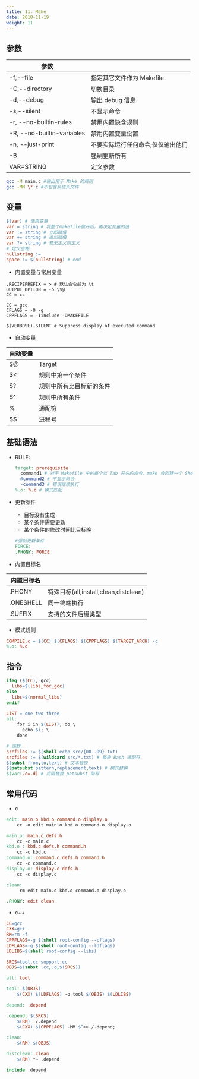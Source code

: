 ```yaml
---
title: 11. Make
date: 2018-11-19
weight: 11
---
```


## 参数

| 参数                       |                                   |
| -------------------------- | --------------------------------- |
| -f,--file                  | 指定其它文件作为 Makefile         |
| -C,--directory             | 切换目录                          |
| -d,--debug                 | 输出 debug 信息                   |
| -s,--silent                | 不显示命令                        |
| -r, --no-builtin-rules     | 禁用内置隐含规则                  |
| -R, --no-builtin-variables | 禁用内置变量设置                  |
| -n, --just-print           | 不要实际运行任何命令;仅仅输出他们 |
| -B                         | 强制更新所有                      |
| VAR=STRING                 | 定义参数                          |

```sh
gcc -M main.c #输出用于 Make 的规则
gcc -MM \*.c #不包含系统头文件
```

## 变量

```makefile
$(var) # 使用变量
var = string # 将整个makefile展开后，再决定变量的值
var := string # 立即赋值
var += string # 追加赋值
var ?= string # 若无定义则定义
# 定义空格
nullstring :=
space := $(nullstring) # end
```

- 内置变量与常用变量

```makefilet
.RECIPEPREFIX = > # 默认命令前为 \t
OUTPUT_OPTION = -o \$@
CC = cc

CC = gcc
CFLAGS = -O -g
CPPFLAGS = -Iinclude -DMAKEFILE

$(VERBOSE).SILENT # Suppress display of executed command
```

- 自动变量

| 自动变量 |                          |
| -------- | ------------------------ |
| \$@      | Target                   |
| \$<      | 规则中第一个条件         |
| \$?      | 规则中所有比目标新的条件 |
| \$^      | 规则中所有条件           |
| %        | 通配符                   |
| \$\$     | 进程号                   |

## 基础语法

- RULE:

  ```makefile
  target: prerequisite
    command1 # 对于 Makefile 中的每个以 Tab 开头的命令，make 会创建一个 Shell 进程去执行它。
    @command2 # 不显示命令
    -command3 # 错误继续执行
  %.o: %.c # 模式匹配
  ```

<!--more-->

- 更新条件

  - 目标没有生成
  - 某个条件需要更新
  - 某个条件的修改时间比目标晚

  ```makefile
  #强制更新条件
  FORCE:
  .PHONY: FORCE
  ```

- 内置目标名

| 内置目标名 |                                       |
| ---------- | ------------------------------------- |
| .PHONY     | 特殊目标(all,install,clean,distclean) |
| .ONESHELL  | 同一终端执行                          |
| .SUFFIX    | 支持的文件后缀类型                    |

- 模式规则

```makefile
COMPILE.c = $(CC) $(CFLAGS) $(CPPFLAGS) $(TARGET_ARCH) -c
%.o: %.c
```

## 指令

```makefile
ifeq ($(CC), gcc)
  libs=$(libs_for_gcc)
else
  libs=$(normal_libs)
endif

LIST = one two three
all:
    for i in $(LIST); do \
      echo $i; \
    done

# 函数
srcfiles := $(shell echo src/{00..99}.txt)
srcfiles := $(wildcard src/*.txt) # 替换 Bash 通配符
$(subst from,to,text) # 文本替换
$(patsubst pattern,replacement,text) # 模式替换
$(var:.c=.d) # 后缀替换 patsubst 简写
```

## 常用代码

- c

```makefile
edit: main.o kbd.o command.o display.o
    cc -o edit main.o kbd.o command.o display.o

main.o: main.c defs.h
    cc -c main.c
kbd.o : kbd.c defs.h command.h
    cc -c kbd.c
command.o: command.c defs.h command.h
    cc -c command.c
display.o: display.c defs.h
    cc -c display.c

clean:
     rm edit main.o kbd.o command.o display.o

.PHONY: edit clean
```

- c++

```makefile
CC=gcc
CXX=g++
RM=rm -f
CPPFLAGS=-g $(shell root-config --cflags)
LDFLAGS=-g $(shell root-config --ldflags)
LDLIBS=$(shell root-config --libs)

SRCS=tool.cc support.cc
OBJS=$(subst .cc,.o,$(SRCS))

all: tool

tool: $(OBJS)
    $(CXX) $(LDFLAGS) -o tool $(OBJS) $(LDLIBS)

depend: .depend

.depend: $(SRCS)
    $(RM) ./.depend
    $(CXX) $(CPPFLAGS) -MM $^>>./.depend;

clean:
    $(RM) $(OBJS)

distclean: clean
    $(RM) *~ .depend

include .depend
```
